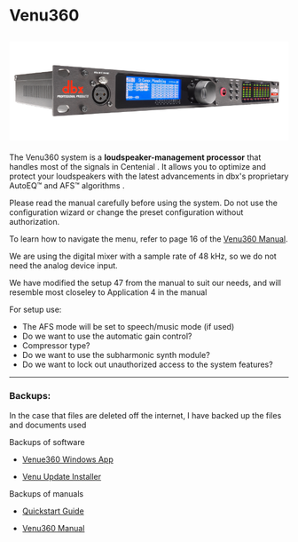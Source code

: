 # Venu360
![](/Centenial/venu360/venu360.png)
---
The Venu360 system is a **loudspeaker-management processor** that handles most of the signals in Centenial . It allows you to optimize and protect your loudspeakers with the latest advancements in dbx's proprietary AutoEQ™ and AFS™ algorithms .

Please read the manual carefully before using the system. Do not use the configuration wizard or change the preset configuration without authorization.

To learn how to navigate the menu, refer to page 16 of the [Venu360 Manual]("\Centenial\venu360\DriveRack_VENU360_Manual.pdf").

We are using the digital mixer with a sample rate of 48 kHz, so we do not need the analog device input.

We have modified the setup 47 from the manual to suit our needs, and will resemble most closeley to Application 4 in the manual


For setup use:
   - The AFS mode will be set to speech/music mode (if used)
   - Do we want to use the automatic gain control?
   - Compressor type?
   - Do we want to use the subharmonic synth module?
   - Do we want to lock out unauthorized access to the system features?


---

### Backups:

In the case that files are deleted off the internet, I have backed up the files and documents used 

Backups of software

- [Venue360 Windows App](\Centenial\venu360\VENU360.exe)

- [Venu Update Installer](\Centenial\venu360\\VenuUpdateInstaller.exe)

Backups of manuals

- [Quickstart Guide](\Centenial\venu360\VENU360_Quick_Start.pdf)

- [Venu360 Manual](\Centenial\venu360\DriveRack_VENU360_Manual.pdf)
